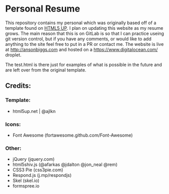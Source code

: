 # Personal Resume

This repository contains my personal which was originally based off of a template found on <a href="html5up.net">HTML5 UP</a>. I plan on updating this website as my resume grows. The main reason that this is on GitLab is so that I can practice useing git version control, but if you have any comments, or would like to add anything to the site feel free to put in a PR or contact me.
The website is live at http://ansonbiggs.com and hosted on a https://www.digitalocean.com/ droplet.

The test.html is there just for examples of what is possible in the future and are left over from the original template.


## Credits:

### Template:
* html5up.net | @ajlkn

### Icons:
* Font Awesome (fortawesome.github.com/Font-Awesome)

### Other:
* jQuery (jquery.com)
* html5shiv.js (@afarkas @jdalton @jon_neal @rem)
* CSS3 Pie (css3pie.com)
* Respond.js (j.mp/respondjs)
* Skel (skel.io)
* formspree.io
